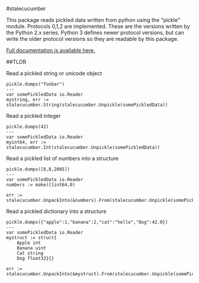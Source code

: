 #stalecucumber

This package reads pickled data written from python using the "pickle" module.
Protocols 0,1,2 are implemented. These are the versions written by the Python
2.x series. Python 3 defines newer protocol versions, but can write the older
protocol versions so they are readable by this package.

[Full documentation is available here.](https://godoc.org/github.com/hydrogen18/stalecucumber)

##TLDR

Read a pickled string or unicode object
```
pickle.dumps("foobar")
---
var somePickledData io.Reader
mystring, err := stalecucumber.String(stalecucumber.Unpickle(somePickledData))
````

Read a pickled integer
```
pickle.dumps(42)
---
var somePickledData io.Reader
myint64, err := stalecucumber.Int(stalecucumber.Unpickle(somePickledData))
```

Read a pickled list of numbers into a structure
```
pickle.dumps([8,8,2005])
---
var somePickledData io.Reader
numbers := make([]int64,0)

err := stalecucumber.UnpackInto(&numbers).From(stalecucumber.Unpickle(somePickledData))
```

Read a pickled dictionary into a structure
```
pickle.dumps({"apple":1,"banana":2,"cat":"hello","Dog":42.0})
---
var somePickledData io.Reader
mystruct := struct{
	Apple int
	Banana uint
	Cat string
	Dog float32}{}

err := stalecucumber.UnpackInto(&mystruct).From(stalecucumber.Unpickle(somePickledData))
```